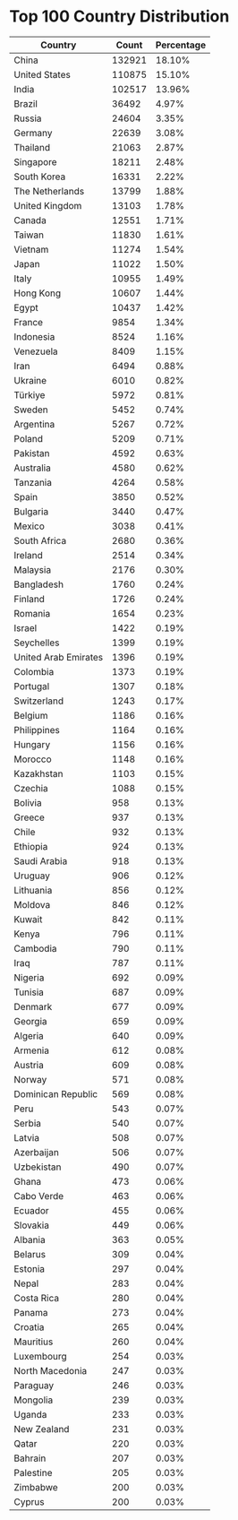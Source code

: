 # Top 100 Country Distribution
| Country | Count | Percentage |
|----|----|----|
| China | 132921 | 18.10% |
| United States | 110875 | 15.10% |
| India | 102517 | 13.96% |
| Brazil | 36492 | 4.97% |
| Russia | 24604 | 3.35% |
| Germany | 22639 | 3.08% |
| Thailand | 21063 | 2.87% |
| Singapore | 18211 | 2.48% |
| South Korea | 16331 | 2.22% |
| The Netherlands | 13799 | 1.88% |
| United Kingdom | 13103 | 1.78% |
| Canada | 12551 | 1.71% |
| Taiwan | 11830 | 1.61% |
| Vietnam | 11274 | 1.54% |
| Japan | 11022 | 1.50% |
| Italy | 10955 | 1.49% |
| Hong Kong | 10607 | 1.44% |
| Egypt | 10437 | 1.42% |
| France | 9854 | 1.34% |
| Indonesia | 8524 | 1.16% |
| Venezuela | 8409 | 1.15% |
| Iran | 6494 | 0.88% |
| Ukraine | 6010 | 0.82% |
| Türkiye | 5972 | 0.81% |
| Sweden | 5452 | 0.74% |
| Argentina | 5267 | 0.72% |
| Poland | 5209 | 0.71% |
| Pakistan | 4592 | 0.63% |
| Australia | 4580 | 0.62% |
| Tanzania | 4264 | 0.58% |
| Spain | 3850 | 0.52% |
| Bulgaria | 3440 | 0.47% |
| Mexico | 3038 | 0.41% |
| South Africa | 2680 | 0.36% |
| Ireland | 2514 | 0.34% |
| Malaysia | 2176 | 0.30% |
| Bangladesh | 1760 | 0.24% |
| Finland | 1726 | 0.24% |
| Romania | 1654 | 0.23% |
| Israel | 1422 | 0.19% |
| Seychelles | 1399 | 0.19% |
| United Arab Emirates | 1396 | 0.19% |
| Colombia | 1373 | 0.19% |
| Portugal | 1307 | 0.18% |
| Switzerland | 1243 | 0.17% |
| Belgium | 1186 | 0.16% |
| Philippines | 1164 | 0.16% |
| Hungary | 1156 | 0.16% |
| Morocco | 1148 | 0.16% |
| Kazakhstan | 1103 | 0.15% |
| Czechia | 1088 | 0.15% |
| Bolivia | 958 | 0.13% |
| Greece | 937 | 0.13% |
| Chile | 932 | 0.13% |
| Ethiopia | 924 | 0.13% |
| Saudi Arabia | 918 | 0.13% |
| Uruguay | 906 | 0.12% |
| Lithuania | 856 | 0.12% |
| Moldova | 846 | 0.12% |
| Kuwait | 842 | 0.11% |
| Kenya | 796 | 0.11% |
| Cambodia | 790 | 0.11% |
| Iraq | 787 | 0.11% |
| Nigeria | 692 | 0.09% |
| Tunisia | 687 | 0.09% |
| Denmark | 677 | 0.09% |
| Georgia | 659 | 0.09% |
| Algeria | 640 | 0.09% |
| Armenia | 612 | 0.08% |
| Austria | 609 | 0.08% |
| Norway | 571 | 0.08% |
| Dominican Republic | 569 | 0.08% |
| Peru | 543 | 0.07% |
| Serbia | 540 | 0.07% |
| Latvia | 508 | 0.07% |
| Azerbaijan | 506 | 0.07% |
| Uzbekistan | 490 | 0.07% |
| Ghana | 473 | 0.06% |
| Cabo Verde | 463 | 0.06% |
| Ecuador | 455 | 0.06% |
| Slovakia | 449 | 0.06% |
| Albania | 363 | 0.05% |
| Belarus | 309 | 0.04% |
| Estonia | 297 | 0.04% |
| Nepal | 283 | 0.04% |
| Costa Rica | 280 | 0.04% |
| Panama | 273 | 0.04% |
| Croatia | 265 | 0.04% |
| Mauritius | 260 | 0.04% |
| Luxembourg | 254 | 0.03% |
| North Macedonia | 247 | 0.03% |
| Paraguay | 246 | 0.03% |
| Mongolia | 239 | 0.03% |
| Uganda | 233 | 0.03% |
| New Zealand | 231 | 0.03% |
| Qatar | 220 | 0.03% |
| Bahrain | 207 | 0.03% |
| Palestine | 205 | 0.03% |
| Zimbabwe | 200 | 0.03% |
| Cyprus | 200 | 0.03% |
